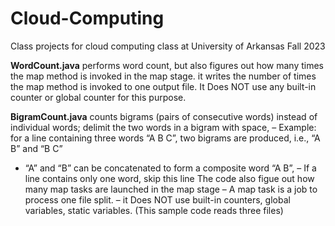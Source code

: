 # Cloud-Computing
Class projects for cloud computing class at University of Arkansas Fall 2023

**WordCount.java** performs word count, but also figures out how many times the map method is invoked in the map stage. it writes the number of times the map method is invoked to one output file. It Does NOT use any built-in counter or global counter for this purpose.

**BigramCount.java** counts bigrams (pairs of consecutive words) instead of individual words; delimit the two words in a bigram with space, – Example: for a line containing three words “A B C”, two bigrams are produced, i.e., “A B” and “B C”
* “A” and “B” can be concatenated to form a composite word “A B”, – If a line contains only one word, skip this line
The code also figue out how many map tasks are launched in the map stage
– A map task is a job to process one file split.
– it Does NOT use built-in counters, global variables, static variables. (This sample code reads three files)
